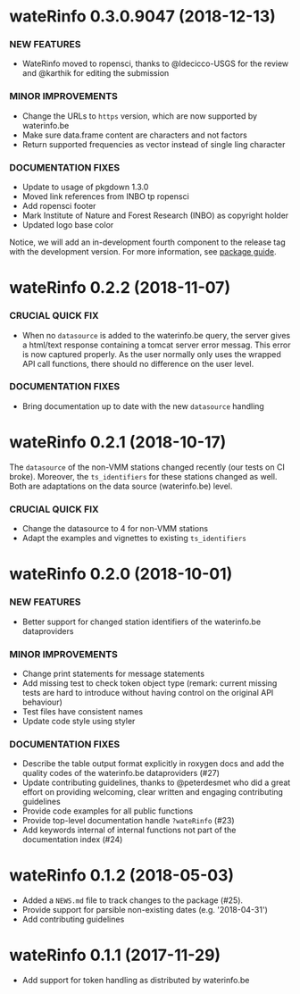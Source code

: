 wateRinfo 0.3.0.9047 (2018-12-13)
=============================

### NEW FEATURES

* WateRinfo moved to ropensci, thanks to @ldecicco-USGS for the review and @karthik for editing the submission

### MINOR IMPROVEMENTS

* Change the URLs to `https` version, which are now supported by waterinfo.be
* Make sure data.frame content are characters and not factors
* Return supported frequencies as vector instead of single ling character

### DOCUMENTATION FIXES

* Update to usage of pkgdown 1.3.0
* Moved link references from INBO tp ropensci
* Add ropensci footer
* Mark Institute of Nature and Forest Research (INBO) as copyright holder
* Updated logo base color

Notice, we will add an in-development fourth component to the release tag with the development version. For more information, see [package guide](http://r-pkgs.had.co.nz/description.html#version).

wateRinfo 0.2.2 (2018-11-07)
=============================

### CRUCIAL QUICK FIX

* When no `datasource` is added to the waterinfo.be query, the server gives a html/text response containing a tomcat server error messag. This error is now captured properly. As the user normally only uses the wrapped API call functions, there should no difference on the user level.

### DOCUMENTATION FIXES

* Bring documentation up to date with the new `datasource` handling

wateRinfo 0.2.1 (2018-10-17)
=============================

The `datasource` of the non-VMM stations changed recently (our tests on CI broke). Moreover, the 
`ts_identifiers` for these stations changed as well. Both are adaptations on the data source (waterinfo.be) level. 

### CRUCIAL QUICK FIX

* Change the datasource to 4 for non-VMM stations
* Adapt the examples and vignettes to existing `ts_identifiers`

wateRinfo 0.2.0 (2018-10-01)
=============================

### NEW FEATURES

* Better support for changed station identifiers of the waterinfo.be dataproviders 

### MINOR IMPROVEMENTS

* Change print statements for message statements
* Add missing test to check token object type (remark: current missing tests are hard to introduce without having control on the original API behaviour)
* Test files have consistent names
* Update code style using styler

### DOCUMENTATION FIXES

* Describe the table output format explicitly in roxygen docs and add the quality codes of the waterinfo.be dataproviders (#27)
* Update contributing guidelines, thanks to @peterdesmet who did a great effort on providing welcoming, clear written and engaging contributing guidelines
* Provide code examples for all public functions
* Provide top-level documentation handle `?wateRinfo` (#23)
* Add keywords internal of internal functions not part of the documentation index (#24)


wateRinfo 0.1.2 (2018-05-03)
============================

* Added a `NEWS.md` file to track changes to the package (#25).
* Provide support for parsible non-existing dates (e.g. '2018-04-31')
* Add contributing guidelines


wateRinfo 0.1.1 (2017-11-29)
============================

* Add support for token handling as distributed by waterinfo.be



